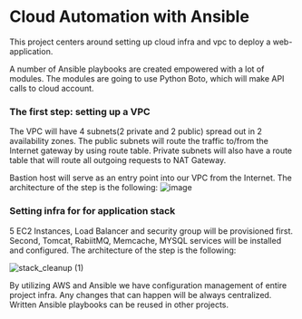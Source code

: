 # Cloud Automation with Ansible


This project centers around setting up cloud infra and vpc to deploy a web-application. 

A  number of Ansible  playbooks are created empowered with a lot of modules. The modules are going to use Python Boto, which will make API calls to cloud account. 

### The first step: setting up a VPC

The VPC will have 4 subnets(2 private and  2 public) spread out in  2 availability zones. The public subnets will route the traffic to/from the Internet gateway by using route table. Private subnets will also have a route table that will route all outgoing requests to NAT Gateway.

Bastion host will  serve as an entry point into our VPC from the Internet. The architecture of the step is the following:
![image](https://github.com/LinaPaliakova/Devops_projects/assets/50527882/ffa94343-6e03-42f7-ab3f-46c80c03177a)

### Setting infra for for application stack

5 EC2 Instances, Load Balancer and security group  will be provisioned first. Second,  Tomcat, RabiitMQ, Memcache, MYSQL services will be installed and configured. The architecture of the step is the following:

![stack_cleanup (1)](https://github.com/LinaPaliakova/Devops_projects/assets/50527882/0ce5ac1c-7554-436d-a771-36ce3512dd35)


By utilizing AWS and Ansible we have configuration management of entire project infra. Any changes that can happen will be always centralized.  Written Ansible playbooks can be reused in other projects. 










